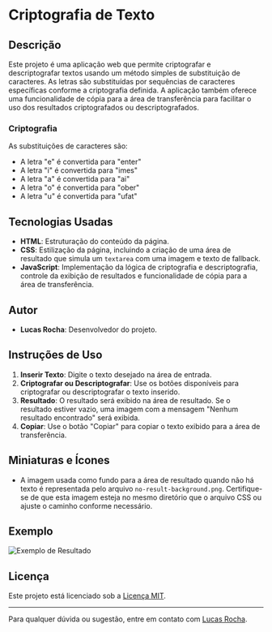 # Criptografia de Texto

## Descrição

Este projeto é uma aplicação web que permite criptografar e descriptografar textos usando um método simples de substituição de caracteres. As letras são substituídas por sequências de caracteres específicas conforme a criptografia definida. A aplicação também oferece uma funcionalidade de cópia para a área de transferência para facilitar o uso dos resultados criptografados ou descriptografados.

### Criptografia

As substituições de caracteres são:
- A letra "e" é convertida para "enter"
- A letra "i" é convertida para "imes"
- A letra "a" é convertida para "ai"
- A letra "o" é convertida para "ober"
- A letra "u" é convertida para "ufat"

## Tecnologias Usadas

- **HTML**: Estruturação do conteúdo da página.
- **CSS**: Estilização da página, incluindo a criação de uma área de resultado que simula um `textarea` com uma imagem e texto de fallback.
- **JavaScript**: Implementação da lógica de criptografia e descriptografia, controle da exibição de resultados e funcionalidade de cópia para a área de transferência.

## Autor

- **Lucas Rocha**: Desenvolvedor do projeto.

## Instruções de Uso

1. **Inserir Texto**: Digite o texto desejado na área de entrada.
2. **Criptografar ou Descriptografar**: Use os botões disponíveis para criptografar ou descriptografar o texto inserido.
3. **Resultado**: O resultado será exibido na área de resultado. Se o resultado estiver vazio, uma imagem com a mensagem "Nenhum resultado encontrado" será exibida.
4. **Copiar**: Use o botão "Copiar" para copiar o texto exibido para a área de transferência.

## Miniaturas e Ícones

- A imagem usada como fundo para a área de resultado quando não há texto é representada pelo arquivo `no-result-background.png`. Certifique-se de que esta imagem esteja no mesmo diretório que o arquivo CSS ou ajuste o caminho conforme necessário.

## Exemplo

![Exemplo de Resultado](no-result-background.png)

## Licença

Este projeto está licenciado sob a [Licença MIT](LICENSE).

---

Para qualquer dúvida ou sugestão, entre em contato com [Lucas Rocha](mailto:lucas@exemplo.com).
